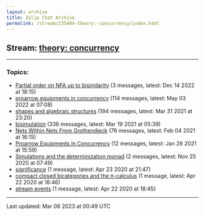 ```yaml
---
layout: archive
title: Zulip Chat Archive
permalink: /stream/235484-theory:-concurrency/index.html
---
```


## Stream: [theory: concurrency](https://mattecapu.github.io/ct-zulip-archive/stream/235484-theory:-concurrency/index.html)
---

### Topics:

* [Partial order on NFA up to bisimilarity](topic/topic_Partial.20order.20on.20NFA.20up.20to.20bisimilarity.html) (3 messages, latest: Dec 14 2022 at 18:15)
* [proarrow equipments in concurrency](topic/topic_proarrow.20equipments.20in.20concurrency.html) (114 messages, latest: May 03 2022 at 07:08)
* [shapes and algebraic structures](topic/topic_shapes.20and.20algebraic.20structures.html) (194 messages, latest: Mar 31 2021 at 23:20)
* [bisimulation](topic/topic_bisimulation.html) (336 messages, latest: Mar 19 2021 at 05:39)
* [Nets Within Nets From Grothendieck](topic/topic_Nets.20Within.20Nets.20From.20Grothendieck.html) (76 messages, latest: Feb 04 2021 at 16:15)
* [Proarrow Equipments in Concurrency](topic/topic_Proarrow.20Equipments.20in.20Concurrency.html) (12 messages, latest: Jan 28 2021 at 15:59)
* [Simulations and the determinization monad](topic/topic_Simulations.20and.20the.20determinization.20monad.html) (2 messages, latest: Nov 25 2020 at 07:49)
* [significance](topic/topic_significance.html) (1 message, latest: Apr 23 2020 at 21:47)
* [compact closed bicategories and the π-calculus](topic/topic_compact.20closed.20bicategories.20and.20the.20.CF.80-calculus.html) (1 message, latest: Apr 22 2020 at 18:46)
* [stream events](topic/topic_stream.20events.html) (1 message, latest: Apr 22 2020 at 18:45)

<hr><p>Last updated: Mar 06 2023 at 00:49 UTC</p>